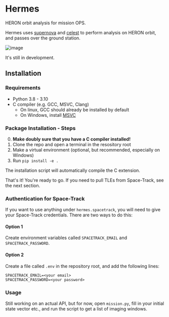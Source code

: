 # Hermes

HERON orbit analysis for mission OPS.

Hermes uses [supernova](https://github.com/utat-ss/supernova) and [celest](https://github.com/JaiWillems/Celest) to perform analysis on HERON orbit, and passes over the ground station.

![image](https://github.com/utat-ss/hermes/assets/54449457/6344c177-958b-4fc3-a800-f8d008e06866)

It's still in development.

## Installation

### Requirements

- Python 3.8 - 3.10
- C compiler (e.g. GCC, MSVC, Clang)
  - On linux, GCC should already be installed by default
  - On Windows, install [MSVC](https://visualstudio.microsoft.com/downloads/#build-tools-for-visual-studio-2019)

### Package Installation - Steps

0. **Make doubly sure that you have a C compiler installed!**
1. Clone the repo and open a terminal in the resository root
2. Make a virtual environment (optional, but recommended, especially on Windows)
3. Run `pip install -e .`

The installation script will automatically compile the C extension.

That's it! You're ready to go. If you need to pull TLEs from Space-Track, see the next section.

### Authentication for Space-Track
If you want to use anything under `hermes.spacetrack`, you will need to give your Space-Track credentials. There are two ways to do this:
#### Option 1
Create environment variables called `SPACETRACK_EMAIL` and `SPACETRACK_PASSWORD`.

#### Option 2
Create a file called `.env` in the repository root, and add the following lines:
```
SPACETRACK_EMAIL=<your email>
SPACETRACK_PASSWORD=<your password>
```

### Usage

Still working on an actual API, but for now, open `mission.py`, fill in your initial state vector etc., and run the script to get a list of imaging windows.

